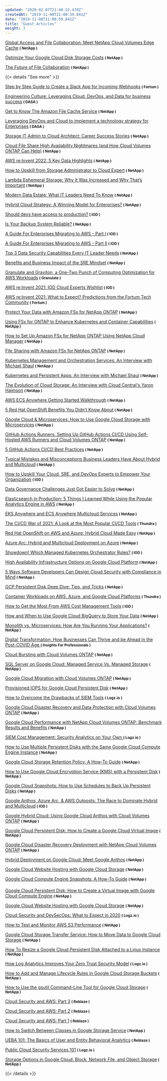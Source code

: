 ```yaml
---
updated: "2020-02-07T21:48:32.470Z"
createdAt: "2019-11-08T21:00:59.841Z"
date: "2019-11-08T21:00:59.841Z"
title: "Guest Articles"
weight: 3
---
```



<a href="https://bluexp.netapp.com/blog/cvo-blg-global-file-access-collaboration-meet-cloud-volumes-edge-cache" target="_blank">Global Access and File Collaboration: Meet NetApp Cloud Volumes Edge Cache</a><small> **( NetApp )** </small> 

<a href="https://bluexp.netapp.com/blog/cvo-blg-optimize-your-google-cloud-disk-storage-costs" target="_blank">Optimize Your Google Cloud Disk Storage Costs</a><small> **( NetApp )** </small> 

<a href="https://bluexp.netapp.com/blog/cvo-blg-the-future-of-file-collaboration" target="_blank">The Future of File Collaboration</a><small> **( NetApp )** </small> 

{{< details "See more" >}}

<a href="https://medium.com/fortum-tech/step-by-step-guide-to-create-a-slack-app-for-incoming-webhooks-3d9b799e8ae1" target="_blank">Step by Step Guide to Create a Slack App for Incoming Webhooks</a><small> **( Fortum )** </small> 

<a href="https://www.devopsagileskills.org/blog/engineering-culture-leveraging-cloud-devops-and-data-for-business-success/" target="_blank">Engineering Culture: Leveraging Cloud, DevOps, and Data for business success</a><small> **( DASA )** </small> 

<a href="https://bluexp.netapp.com/blog/aws-cvo-blg-amazon-file-cache-service-how-it-works" target="_blank">Get to Know The Amazon File Cache Service</a><small> **( NetApp )** </small> 

<a href="https://www.devopsagileskills.org/blog/leveraging-devops-and-cloud-to-implement-a-technology-strategy-for-enterprises%ef%bc%8dkey-takeaways/" target="_blank">Leveraging DevOps and Cloud to implement a technology strategy for Enterprises</a><small> **( DASA )** </small> 

<a href="https://bluexp.netapp.com/blog/cvo-blg-storage-it-admin-to-cloud-architect-career-success-stories" target="_blank">Storage IT Admin to Cloud Architect: Career Success Stories</a><small> **( NetApp )** </small> 

<a href="https://bluexp.netapp.com/blog/high-availability-file-service-nightmares-and-how-to-avoid-them" target="_blank">Cloud File Share High Availability Nightmares (and How Cloud Volumes ONTAP Can Help)</a><small> **( NetApp )** </small> 

<a href="https://bluexp.netapp.com/blog/cm-blg-aws-reinvent-2022-5-key-data-highlights" target="_blank">AWS re:Invent 2022: 5 Key Data Highlights</a><small> **( NetApp )** </small> 

<a href="https://bluexp.netapp.com/blog/cm-blg-how-to-upskill-from-storage-administrator-to-cloud-expert" target="_blank">How to Upskill from Storage Administrator to Cloud Expert</a><small> **( NetApp )** </small> 

<a href="https://bluexp.netapp.com/blog/aws-cvo-blg-lambda-ephemeral-storage-why-the-10-gb-increase-is-important" target="_blank">Lambda Ephemeral Storage: Why It Was Increased and Why That’s Important</a><small> **( NetApp )** </small> 

<a href="https://bluexp.netapp.com/blog/cm-blg-modern-data-estate-what-it-leaders-need-to-know" target="_blank">Modern Data Estate: What IT Leaders Need To Know</a><small> **( NetApp )** </small> 

<a href="https://cloud.netapp.com/blog/cvo-blg-hybrid-cloud-strategy-a-winning-model-for-enterprises" target="_blank">Hybrid Cloud Strategy: A Winning Model for Enterprises?</a><small> **( NetApp )** </small> 

<a href="https://iamondemand.com/blog/should-developers-have-access-to-production/" target="_blank">Should devs have access to production?</a><small> **( IOD )** </small> 

<a href="https://cloud.netapp.com/blog/cbs-blg-is-your-backup-system-reliable" target="_blank">Is Your Backup System Reliable?</a><small> **( NetApp )** </small> 

<a href="https://iamondemand.com/blog/a-guide-for-enterprises-migrating-to-the-aws-cloud-part-1/" target="_blank">A Guide For Enterprises Migrating to AWS - Part I</a><small> **( IOD )** </small> 

<a href="https://iamondemand.com/blog/a-guide-for-enterprises-migrating-to-the-aws-cloud-part/" target="_blank">A Guide For Enterprises Migrating to AWS - Part II</a><small> **( IOD )** </small> 


<a href="https://cloud.netapp.com/blog/rps-blg-data-security-capabilities-every-it-leader-needs-to-know" target="_blank">Top 3 Data Security Capabilities Every IT Leader Needs</a><small> **( NetApp )** </small> 


<a href="https://cloud.netapp.com/blog/cvo-blg-sre-benefits-and-business-impact-of-the-sre-mindset" target="_blank">Benefits and Business Impact of the SRE Mindset</a><small> **( NetApp )** </small> 

<a href="https://granulate.io/granulate-aws-graviton-computing-optimization/" target="_blank">Granulate and Graviton, a One-Two Punch of Computing Optimization for AWS Workloads</a><small> **( Granulate )** </small> 

<a href="https://iamondemand.com/blog/aws-reinvent-2021-iod-cloud-experts-wishlist/" target="_blank">AWS re:Invent 2021: IOD Cloud Experts Wishlist</a><small> **( IOD )** </small> 

<a href="https://medium.com/fortum-tech/aws-re-invent-2021-what-to-expect-predictions-from-the-fortum-tech-community-e95763c64d52" target="_blank">AWS re:Invent 2021: What to Expect? Predictions from the Fortum Tech Community</a><small> **( Fortum )** </small> 

<a href="https://cloud.netapp.com/blog/aws-fsxo-blg-protect-your-data-with-amazon-fsx-for-netapp-ontap" target="_blank">Protect Your Data with Amazon FSx for NetApp ONTAP</a><small> **( NetApp )** </small> 

<a href="https://cloud.netapp.com/blog/aws-fsxo-blg-amazon-fsx-for-ontap-for-kubernetes-containers" target="_blank">Using FSx for ONTAP to Enhance Kubernetes and Container Capabilities</a><small> **( NetApp )** </small> 

<a href="https://cloud.netapp.com/blog/aws-fsxo-blg-how-to-set-up-amazon-fsx-for-netapp-ontap-with-cloud-manager" target="_blank">How to Set Up Amazon FSx for NetApp ONTAP Using NetApp Cloud Manager</a><small> **( NetApp )** </small> 

<a href="https://cloud.netapp.com/blog/aws-fsxo-blg-file-sharing-with-amazon-fsx-for-netapp-ontap" target="_blank">File Sharing with Amazon FSx for NetApp ONTAP</a><small> **( NetApp )** </small> 

<a href="https://cloud.netapp.com/blog/cvo-blg-a-closer-look-at-kubernetes-management-orchestration-services" target="_blank">Kubernetes Management and Orchestration Services: An Interview with Michael Shaul</a><small> **( NetApp )** </small> 

<a href="https://cloud.netapp.com/blog/cvo-blg-kubernetes-and-persistent-apps-an-interview-with-michael-shaul" target="_blank">Kubernetes and Persistent Apps: An Interview with Michael Shaul</a><small> **( NetApp )** </small> 

<a href="https://cloud.netapp.com/blog/cvo-blg-meet-the-netapp-cloud-solutions-architectan-interview" target="_blank">The Evolution of Cloud Storage: An Interview with Cloud Central's Yaron Haimson</a><small> **( NetApp )** </small> 

<a href="https://cloud.netapp.com/blog/aws-cvo-blg-ecs-anywhere-getting-started-walkthroug" target="_blank">AWS ECS Anywhere Getting Started Walkthrough</a><small> **( NetApp )** </small> 


<a href="https://cloud.netapp.com/blog/cvo-blg-5-red-hat-openshift-benefits-you-didnt-know-about" target="_blank">5 Red Hat OpenShift Benefits You Didn’t Know About</a><small> **( NetApp )** </small> 

<a href="https://cloud.netapp.com/blog/gcp-cvo-blg-google-cloud-microservices-how-to-guide" target="_blank">Google Cloud & Microservices: How to Use Google Cloud Storage with Microservices</a><small> **( NetApp )** </small> 

<a href="https://cloud.netapp.com/blog/aws-cvo-blg-github-actions-runners-using-aws-and-cloud-volumes-ontap" target="_blank">GitHub Actions Runners: Setting Up GitHub Actions CI/CD Using Self-Hosted AWS Runners and Cloud Volumes ONTAP</a><small> **( NetApp )** </small> 

<a href="https://cloud.netapp.com/blog/cvo-blg-5-github-actions-cicd-best-practices" target="_blank">5 GitHub Actions CI/CD Best Practices</a><small> **( NetApp )** </small> 

<a href="https://cloud.netapp.com/blog/cvo-blg-typical-mistakes-and-misconceptions-about-hybrid-and-multicloud" target="_blank">Typical Mistakes and Misconceptions Business Leaders Have About Hybrid and Multicloud</a><small> **( NetApp )** </small> 

<a href="https://iamondemand.com/blog/how-to-upskill-your-cloud-sre-and-devops-experts-to-empower-your-organization/" target="_blank">How to Upskill Your Cloud, SRE, and DevOps Experts to Empower Your Organization</a><small> **( IOD )** </small> 

<a href="https://cloud.netapp.com/blog/clc-blg-data-governance-challenges-just-got-easier-to-solve" target="_blank">Data Governance Challenges Just Got Easier to Solve</a><small> **( NetApp )** </small> 

<a href="https://cloud.netapp.com/blog/aws-cvo-blg-elasticsearch-in-production-5-things-i-learned-while-using-the-popular-analytics-engine-in-aws" target="_blank">Elasticsearch in Production: 5 Things I Learned While Using the Popular Analytics Engine in AWS</a><small> **( NetApp )** </small> 

<a href="https://cloud.netapp.com/blog/aws-cvo-blg-amazon-eks-anywhere-and-ecs-anywhere-multicloud-services" target="_blank">EKS Anywhere and ECS Anywhere Multicloud Services</a><small> **( NetApp )** </small> 

<a href="https://blog.thundra.io/the-ci/cd-war-of-2021-a-look-at-the-most-popular-technologies" target="_blank">The CI/CD War of 2021: A Look at the Most Popular CI/CD Tools</a><small> **( Thundra )** </small> 

<a href="https://cloud.netapp.com/blog/aws-azure-cvo-blg-red-hat-openshift-on-aws-and-azure-hybrid-cloud" target="_blank">Red Hat OpenShift on AWS and Azure: Hybrid Cloud Made Easy</a><small> **( NetApp )** </small> 

<a href="https://cloud.netapp.com/blog/azure-cvo-blg-azure-arc-hybrid-and-multicloud-deployment-on-azure" target="_blank">Azure Arc: Hybrid and Multicloud Deployment on Azure</a><small> **( NetApp )** </small> 

<a href="https://iamondemand.com/blog/showdown-which-managed-kubernetes-orchestrator-rules/" target="_blank">Showdown! Which Managed Kubernetes Orchestrator Rules?</a><small> **( IOD )** </small> 

<a href="https://cloud.netapp.com/blog/gcp-cvo-blg-high-availability-infrastructure-options-on-google-cloud" target="_blank">High Availability Infrastructure Options on Google Cloud Platform</a><small> **( NetApp )** </small> 

<a href="https://cloud.netapp.com/blog/cds-blg-5-ways-to-design-cloud-security-with-compliance-in-mind" target="_blank">5 Ways Software Developers Can Design Cloud Security with Compliance in Mind</a><small> **( NetApp )** </small> 

<a href="https://cloud.netapp.com/blog/gcp-cvo-blg-gcp-persistent-disk-deep-dive-tips-and-tricks" target="_blank">GCP Persistent Disk Deep Dive: Tips, and Tricks</a><small> **( NetApp )** </small> 

<a href="https://blog.thundra.io/container-workloads-on-aws-azure-and-google-cloud-platforms" target="_blank">Container Workloads on AWS, Azure, and Google Cloud Platforms</a><small> **( Thundra )** </small> 

<a href="https://iamondemand.com/blog/how-to-get-the-most-out-of-the-aws-cost-management-tools/" target="_blank">How to Get the Most From AWS Cost Management Tools</a><small> **( IOD )** </small> 

<a href="https://cloud.netapp.com/blog/gcp-cvo-blg-google-cloud-bigquery-how-to-use-google-cloud-bigquery" target="_blank">How and When to Use Google Cloud BigQuery to Store Your Data</a><small> **( NetApp )** </small> 

<a href="https://cloud.netapp.com/blog/cvo-blg-monolith-vs.-microservices-how-do-you-run-your-applications" target="_blank">Monolith vs. Microservices: How Are You Running Your Applications?</a><small> **( NetApp )** </small> 

<a href="https://www.insightsforprofessionals.com/it/leadership/how-businesses-can-thrive-be-ahead-post-covid" target="_blank">Digital Transformation: How Businesses Can Thrive and be Ahead in the Post-COVID Age </a><small> **( Insights For Professionals )** </small> 

<a href="https://cloud.netapp.com/blog/cvo-blg-cloud-bursting-with-cloud-volumes-ontap" target="_blank">Cloud Bursting with Cloud Volumes ONTAP</a><small> **( NetApp )** </small> 

<a href="https://cloud.netapp.com/blog/gcp-cvo-blg-sql-server-on-google-cloud-two-deployment-options" target="_blank">SQL Server on Google Cloud: Managed Service Vs. Managed Storage</a><small> **( NetApp )** </small> 

<a href="https://cloud.netapp.com/blog/gcp-cvo-blg-gcp-migration-with-cloud-volumes-ontap" target="_blank">Google Cloud Migration with Cloud Volumes ONTAP</a><small> **( NetApp )** </small> 

<a href="https://cloud.netapp.com/blog/gcp-cvo-blg-provisioned-iops-for-google-cloud-persistent-disk" target="_blank">Provisioned IOPS for Google Cloud Persistent Disk</a><small> **( NetApp )** </small> 

<a href="https://logz.io/blog/learn-siem-tools-pitfalls/" target="_blank">How to Overcome the Drawbacks of SIEM Tools</a><small> **( Logz.io )** </small> 

<a href="https://cloud.netapp.com/blog/gcp-cvo-blg-google-cloud-disaster-recovery-and-data-protection-with-cloud-volumes-ontap" target="_blank">Google Cloud Disaster Recovery and Data Protection with Cloud Volumes ONTAP</a><small> **( NetApp )** </small> 

<a href="https://cloud.netapp.com/blog/gcp-cvo-blg-google-cloud-performance-with-cloud-volumes-ontap-benchmark" target="_blank">Google Cloud Performance with NetApp Cloud Volumes ONTAP: Benchmark Results and Benefits</a><small> **( NetApp )** </small> 

<a href="https://logz.io/blog/cost-efficiency-siem-as-a-service-foss/" target="_blank">SIEM Cost Management: Security Analytics on Your Own </a><small> **( Logz.io )** </small> 

<a href="https://cloud.netapp.com/blog/gcp-cvo-blg-using-google-cloud-persistent-disks-with-a-cloud-compute-instance" target="_blank">How to Use Multiple Persistent Disks with the Same Google Cloud Compute Engine Instance</a><small> **( NetApp )** </small> 

<a href="https://cloud.netapp.com/blog/gcp-cvo-blg-google-cloud-storage-retention-policy-a-how-to-guide" target="_blank">Google Cloud Storage Retention Policy: A How-To Guide</a><small> **( NetApp )** </small> 

<a href="https://cloud.netapp.com/blog/gcp-cvo-blg-how-to-use-google-cloud-encryption-with-a-persistent-disk" target="_blank">How to Use Google Cloud Encryption Service (KMS) with a Persistent Disk</a><small> **( NetApp )** </small> 

<a href="https://cloud.netapp.com/blog/gcp-cvo-blg-google-cloud-snapshots-scheduling-back-ups-for-persistent-disks" target="_blank">Google Cloud Snapshots: How to Use Schedules to Back Up Persistent Disks</a><small> **( NetApp )** </small> 

<a href="https://iamondemand.com/blog/google-anthos-azure-arc-aws-outposts-the-race-to-dominate-hybrid-and-multicloud/" target="_blank">Google Anthos, Azure Arc, & AWS Outposts: The Race to Dominate Hybrid and Multicloud</a><small> **( IOD )** </small> 

<a href="https://cloud.netapp.com/blog/gcp-cvo-blg-google-hybrid-cloud-with-anthos-and-cloud-volumes-ontap" target="_blank">Google Hybrid Cloud: Using Google Cloud Anthos with Cloud Volumes ONTAP</a><small> **( NetApp )** </small> 

<a href="https://cloud.netapp.com/blog/google-cloud-persistent-disk-virtual-image-creation-gc-cvo-blg" target="_blank">Google Cloud Persistent Disk: How to Create a Google Cloud Virtual Image</a><small> **( NetApp )** </small> 

<a href="https://cloud.netapp.com/blog/gcp-cvo-blg-dr-in-google-cloud-with-netapp-cloud-volumes-ontap" target="_blank">Google Cloud Disaster Recovery Deployment with NetApp Cloud Volumes ONTAP</a><small> **( NetApp )** </small> 

<a href="https://cloud.netapp.com/blog/hybrid-deployment-with-google-anthos-an-intro-gc-cvo-blg" target="_blank">Hybrid Deployment on Google Cloud: Meet Google Anthos</a><small> **( NetApp )** </small> 

<a href="https://cloud.netapp.com/blog/google-cloud-website-hosting-on-google-cloud-storage-gcp-cvo-blg" target="_blank">Google Cloud Website Hosting with Google Cloud Storage</a><small> **( NetApp )** </small> 

<a href="https://cloud.netapp.com/blog/gcp-google-cloud-compute-engine-snapshot-use-cvo-blg" target="_blank">Google Cloud Compute Engine Snapshots: A How-To Guide</a><small> **( NetApp )** </small> 

####
<a href="https://cloud.netapp.com/blog/google-cloud-persistent-disk-virtual-image-creation-gc-cvo-blg" target="_blank">Google Cloud Persistent Disk: How to Create a Virtual Image with Google Cloud Compute Engine</a><small> **( NetApp )** </small> 

<a href="https://cloud.netapp.com/blog/google-cloud-website-hosting-on-google-cloud-storage-gcp-cvo-blg" target="_blank">Google Cloud Website Hosting with Google Cloud Storage</a><small> **( NetApp )** </small> 

<a href="https://logz.io/blog/cloud-security-siem-devsecops-what-to-expect-in-2020/" target="_blank">Cloud Security and DevSecOps: What to Expect in 2020</a><small> **( Logz.io )** </small>

<a href="https://cloud.netapp.com/blog/aws-s3-performance-tuning-and-monitoring" target="_blank">How to Test and Monitor AWS S3 Performance</a><small> **( NetApp )** </small> 

<a href="https://cloud.netapp.com/blog/cloud-storage-transfer-service-for-google-cloud" target="_blank">Google Cloud Storage Transfer Service: How to Move Data to Google Cloud Storage</a><small> **( NetApp )** </small>

<a href="https://cloud.netapp.com/blog/google-cloud-persistent-disk-how-to-resize-and-use" target="_blank">How To Resize a Google Cloud Persistent Disk Attached to a Linux Instance</a><small> **( NetApp )** </small>

<a href="https://logz.io/blog/how-log-analytics-improves-your-zero-trust-security-model/" target="_blank">How Log Analytics Improves Your Zero Trust Security Model</a><small> **( Logz.io )** </small>

<a href="https://cloud.netapp.com/blog/google-cloud-storage-bucket-lifecycle-rules-how-to-change-them" target="_blank">How to Add and Manage Lifecycle Rules in Google Cloud Storage Buckets</a><small> **( NetApp )** </small>

<a href="https://cloud.netapp.com/blog/gsutil-command-line-control-of-google-cloud-storage" target="_blank">How to Use the gsutil Command-Line Tool for Google Cloud Storage</a><small> **( NetApp )** </small>

<a href="https://www.reblaze.com/blog/cloud-security-and-aws-part3/" target="_blank">Cloud Security and AWS: Part 3</a><small> **( Reblaze )** </small>

<a href="https://www.reblaze.com/blog/cloud-security-and-aws-part2/" target="_blank">Cloud Security and AWS: Part 2</a><small> **( Reblaze )** </small>

<a href="https://www.reblaze.com/blog/cloud-security-and-aws-part1/" target="_blank">Cloud Security and AWS: Part 1</a><small> **( Reblaze )** </small>

<a href="https://cloud.netapp.com/blog/google-storage-service-how-to-switch-google-cloud-storage-class" target="_blank">How to Switch Between Classes in Google Storage Service</a><small> **( NetApp )** </small>

<a href="https://www.reblaze.com/blog/ueba-101-basics-user-entity-behavioral-analytics/" target="_blank">UEBA 101: The Basics of User and Entity Behavioral Analytics</a><small> **( Reblaze )** </small>

<a href="https://logz.io/blog/public-cloud-security-services-101/" target="_blank">Public Cloud Security Services 101</a><small> **( Logz.io )** </small>

<a href="https://cloud.netapp.com/blog/object-storage-block-and-shared-file-storage-in-google-cloud" target="_blank">Storage Options in Google Cloud: Block, Network File, and Object Storage</a><small> **( NetApp )** </small>

{{< /details >}}
